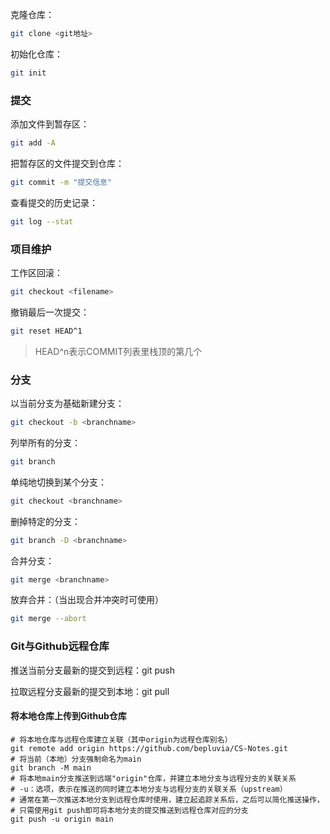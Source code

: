 克隆仓库：

```bash
git clone <git地址> 
```

初始化仓库：

```bash
git init 
```



### 提交

添加文件到暂存区：

```bash
git add -A 
```

把暂存区的文件提交到仓库：

```bash
git commit -m "提交信息" 
```

查看提交的历史记录：

```bash
git log --stat 
```



### 项目维护

工作区回滚：

```bash
git checkout <filename> 
```

撤销最后一次提交：

```bash
git reset HEAD^1 
```

> HEAD^n表示COMMIT列表里栈顶的第几个



### 分支

以当前分支为基础新建分支：

```bash
git checkout -b <branchname> 
```

列举所有的分支：

```bash
git branch
```

单纯地切换到某个分支：

```bash
git checkout <branchname> 
```

删掉特定的分支：

```bash
git branch -D <branchname> 
```

合并分支：

```bash
git merge <branchname> 
```

放弃合并：（当出现合并冲突时可使用）

```bash
git merge --abort
```



### Git与Github远程仓库

推送当前分支最新的提交到远程：git push 

拉取远程分支最新的提交到本地：git pull

#### 将本地仓库上传到Github仓库

```
# 将本地仓库与远程仓库建立关联（其中origin为远程仓库别名）
git remote add origin https://github.com/bepluvia/CS-Notes.git
# 将当前（本地）分支强制命名为main
git branch -M main
# 将本地main分支推送到远端"origin"仓库，并建立本地分支与远程分支的关联关系
# -u：选项，表示在推送的同时建立本地分支与远程分支的关联关系（upstream）
# 通常在第一次推送本地分支到远程仓库时使用，建立起追踪关系后，之后可以简化推送操作，
# 只需使用git push即可将本地分支的提交推送到远程仓库对应的分支
git push -u origin main
```
